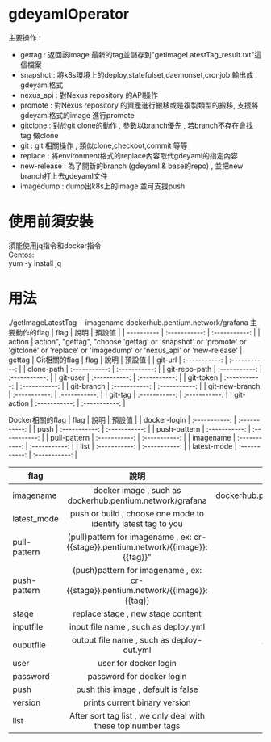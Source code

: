 # gdeyamlOperator
主要操作 :
- gettag : 返回該image 最新的tag並儲存到"getImageLatestTag_result.txt"這個檔案
- snapshot : 將k8s環境上的deploy,statefulset,daemonset,cronjob 輸出成gdeyaml格式
- nexus_api : 對Nexus repository 的API操作
- promote : 對Nexus repository 的資產進行搬移或是複製類型的搬移, 支援將gdeyaml格式的image 進行promote
- gitclone : 對於git clone的動作 , 參數以branch優先 , 若branch不存在會找tag 做clone
- git : git 相關操作 , 類似clone,checkoot,commit 等等
- replace : 將environment格式的replace內容取代gdeyaml的指定內容
- new-release : 為了開新的branch (gdeyaml & base的repo) , 並把new branch打上去gdeyaml文件
- imagedump : dump出k8s上的image 並可支援push


# 使用前須安裝
須能使用jq指令和docker指令 <br>
Centos:<br>
  yum -y install jq

# 用法
./getImageLatestTag --imagename dockerhub.pentium.network/grafana
主要動作的flag
| flag      | 說明    | 預設值     |
| ---------- | :-----------:  | :-----------: |
|  action    |  action", "gettag", "choose 'gettag' or 'snapshot' or 'promote' or 'gitclone' or 'replace' or 'imagedump' or 'nexus_api' or 'new-release' |  gettag  |
Git相關的flag
| flag      | 說明    | 預設值     |
| git-url | :-----------:  | :-----------: |
| clone-path | :-----------:  | :-----------: |
| git-repo-path | :-----------:  | :-----------: |
| git-user | :-----------:  | :-----------: |
| git-token | :-----------:  | :-----------: |
| git-branch | :-----------:  | :-----------: |
| git-new-branch | :-----------:  | :-----------: |
| git-tag | :-----------:  | :-----------: |
| git-action | :-----------:  | :-----------: |

Docker相關的flag
| flag      | 說明    | 預設值     |
| docker-login | :-----------:  | :-----------: |
| push | :-----------:  | :-----------: |
| push-pattern | :-----------:  | :-----------: |
| pull-pattern | :-----------:  | :-----------: |
| imagename | :-----------:  | :-----------: |
| list | :-----------:  | :-----------: |
| latest-mode | :-----------:  | :-----------: |

| flag      | 說明    | 預設值     |
| ---------- | :-----------:  | :-----------: |
|  imagename    | docker image , such as dockerhub.pentium.network/grafana     | dockerhub.pentium.network/grafana    |
|  latest_mode    |  push or build , choose one mode to identify latest tag to you    | push    |
|  pull-pattern    |  (pull)pattern for imagename , ex: cr-{{stage}}.pentium.network/{{image}}:{{tag}}"    | null    |
|  push-pattern    |  (push)pattern for imagename , ex: cr-{{stage}}.pentium.network/{{image}}:{{tag}}    | null    |
|  stage    |  replace stage , new stage content    | null    |
|  inputfile    |  input file name , such as deploy.yml    | null    |
|  ouputfile    |  output file name , such as deploy-out.yml    | tmp_out.yml    |
|  user   |  user for docker login    | null   |
|  password   |  password for docker login    | null   |
|  push   |  push this image , default is false    | false   |
|  version   |  prints current binary version    | false   |
|  list    |  After sort tag list , we only deal with these top'number tags    | 5    |
